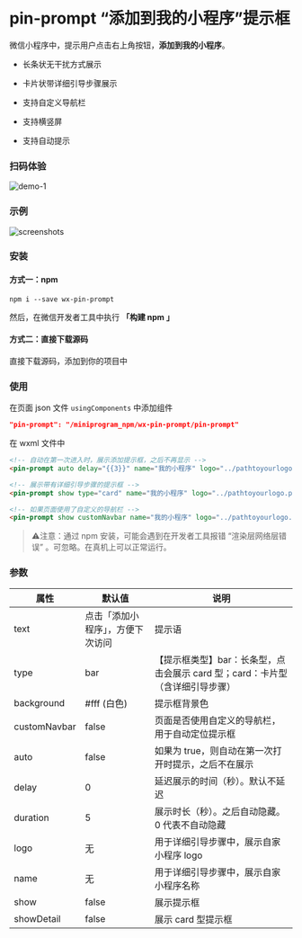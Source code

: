 # pin-prompt “添加到我的小程序”提示框

微信小程序中，提示用户点击右上角按钮，**添加到我的小程序**。

* 长条状无干扰方式展示

* 卡片状带详细引导步骤展示

* 支持自定义导航栏

* 支持横竖屏

* 支持自动提示

  

### 扫码体验
![demo-1](./demos/demo.png)

### 示例
![screenshots](./demos/screenshots.jpg)

### 安装

#### 方式一：npm

```
npm i --save wx-pin-prompt
```

然后，在微信开发者工具中执行 **「构建 npm 」**

#### 方式二：直接下载源码

直接下载源码，添加到你的项目中



### 使用

在页面 json 文件 `usingComponents` 中添加组件
``` json
"pin-prompt": "/miniprogram_npm/wx-pin-prompt/pin-prompt"
```

在 wxml 文件中

```html
<!-- 自动在第一次进入时，展示添加提示框，之后不再显示 -->
<pin-prompt auto delay="{{3}}" name="我的小程序" logo="../pathtoyourlogo.png"></pin-prompt> 

<!-- 展示带有详细引导步骤的提示框 -->
<pin-prompt show type="card" name="我的小程序" logo="../pathtoyourlogo.png"></pin-prompt> 

<!-- 如果页面使用了自定义的导航栏 -->
<pin-prompt show customNavbar name="我的小程序" logo="../pathtoyourlogo.png"></pin-prompt> 
```



> ⚠️注意：通过 npm 安装，可能会遇到在开发者工具报错 “渲染层网络层错误” 。可忽略。在真机上可以正常运行。





### 参数

| 属性       | 默认值                           | 说明                                                      |
| ---------- | -------------------------------- | --------------------------------------------------------- |
| text       | 点击「添加小程序」，方便下次访问 | 提示语                                                    |
| type       | bar                              | 【提示框类型】bar：长条型，点击会展示 card 型；card：卡片型（含详细引导步骤） |
| background | \#fff (白色)                     | 提示框背景色                                              |
| customNavbar | false                          | 页面是否使用自定义的导航栏，用于自动定位提示框              |
| auto       | false                            | 如果为 true，则自动在第一次打开时提示，之后不在展示       |
| delay      | 0                                | 延迟展示的时间（秒）。默认不延迟       |
| duration   | 5                                | 展示时长（秒）。之后自动隐藏。0 代表不自动隐藏                              |
| logo       | 无                               | 用于详细引导步骤中，展示自家小程序 logo                   |
| name       | 无                               | 用于详细引导步骤中，展示自家小程序名称                    |
| show       | false                            | 展示提示框                                                |
| showDetail | false                            | 展示 card 型提示框                                        |

